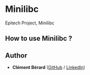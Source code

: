 # Minilibc
Epitech Project, Minilibc

## How to use Minilibc ?

## Author

* **Clément Bérard** ([GitHub](https://github.com/Twisterrr) / [LinkedIn](https://www.linkedin.com/in/clementberard/))
